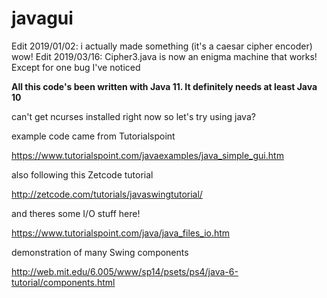 # javagui

Edit 2019/01/02: i actually made something (it's a caesar cipher encoder) wow!
Edit 2019/03/16: Cipher3.java is now an enigma machine that works! Except for one bug I've noticed

**All this code's been written with Java 11. It definitely needs at least Java 10**

can't get ncurses installed right now so let's try using java?

example code came from Tutorialspoint

https://www.tutorialspoint.com/javaexamples/java_simple_gui.htm

also following this Zetcode tutorial

http://zetcode.com/tutorials/javaswingtutorial/

and theres some I/O stuff here!

https://www.tutorialspoint.com/java/java_files_io.htm

demonstration of many Swing components

http://web.mit.edu/6.005/www/sp14/psets/ps4/java-6-tutorial/components.html
